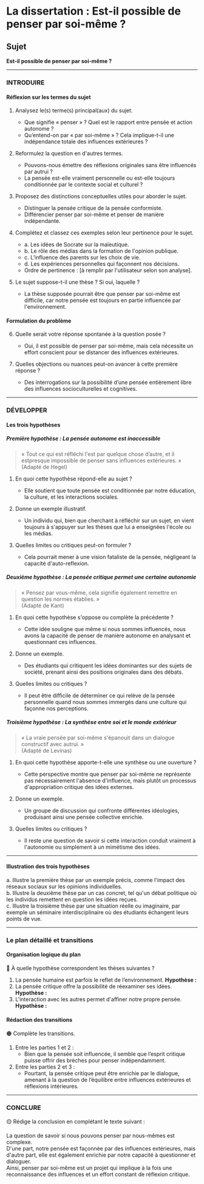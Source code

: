 # La dissertation : Est-il possible de penser par soi-même ?

## Sujet
**Est-il possible de penser par soi-même ?**

---

### INTRODUIRE

#### Réflexion sur les termes du sujet

1. Analysez le(s) terme(s) principal(aux) du sujet.  
   - Que signifie « penser » ? Quel est le rapport entre pensée et action autonome ?
   - Qu’entend-on par « par soi-même » ? Cela implique-t-il une indépendance totale des influences extérieures ?

2. Reformulez la question en d'autres termes.  
   - Pouvons-nous émettre des réflexions originales sans être influencés par autrui ?  
   - La pensée est-elle vraiment personnelle ou est-elle toujours conditionnée par le contexte social et culturel ?

3. Proposez des distinctions conceptuelles utiles pour aborder le sujet.  
   - Distinguer la pensée critique de la pensée conformiste.  
   - Différencier penser par soi-même et penser de manière indépendante.

4. Complétez et classez ces exemples selon leur pertinence pour le sujet.  
   - a. Les idées de Socrate sur la maïeutique.  
   - b. Le rôle des médias dans la formation de l'opinion publique.  
   - c. L’influence des parents sur les choix de vie.  
   - d. Les expériences personnelles qui façonnent nos décisions.  
   - Ordre de pertinence : [à remplir par l'utilisateur selon son analyse].

5. Le sujet suppose-t-il une thèse ? Si oui, laquelle ?  
   - La thèse supposée pourrait être que penser par soi-même est difficile, car notre pensée est toujours en partie influencée par l'environnement.

#### Formulation du problème

6. Quelle serait votre réponse spontanée à la question posée ?  
   - Oui, il est possible de penser par soi-même, mais cela nécessite un effort conscient pour se distancer des influences extérieures.

7. Quelles objections ou nuances peut-on avancer à cette première réponse ?  
   - Des interrogations sur la possibilité d’une pensée entièrement libre des influences socioculturelles et cognitives. 

---

### DÉVELOPPER

#### Les trois hypothèses

##### Première hypothèse : La pensée autonome est inaccessible

> « Tout ce qui est réfléchi l'est par quelque chose d’autre, et il estpresque impossible de penser sans influences extérieures. »  
> (Adapté de Hegel)

1. En quoi cette hypothèse répond-elle au sujet ?  
   - Elle soutient que toute pensée est conditionnée par notre éducation, la culture, et les interactions sociales.

2. Donne un exemple illustratif.  
   - Un individu qui, bien que cherchant à réfléchir sur un sujet, en vient toujours à s'appuyer sur les thèses que lui a enseignées l'école ou les médias.

3. Quelles limites ou critiques peut-on formuler ?  
   - Cela pourrait mener à une vision fataliste de la pensée, négligeant la capacité d'auto-reflexion.

##### Deuxième hypothèse : La pensée critique permet une certaine autonomie

> « Pensez par vous-même, cela signifie également remettre en question les normes établies. »  
> (Adapté de Kant)

1. En quoi cette hypothèse s'oppose ou complète la précédente ?  
   - Cette idée souligne que même si nous sommes influencés, nous avons la capacité de penser de manière autonome en analysant et questionnant ces influences.

2. Donne un exemple.  
   - Des étudiants qui critiquent les idées dominantes sur des sujets de société, prenant ainsi des positions originales dans des débats.

3. Quelles limites ou critiques ?  
   - Il peut être difficile de déterminer ce qui relève de la pensée personnelle quand nous sommes immergés dans une culture qui façonne nos perceptions.

##### Troisième hypothèse : La synthèse entre soi et le monde extérieur

> « La vraie pensée par soi-même s'épanouit dans un dialogue constructif avec autrui. »  
> (Adapté de Levinas)

1. En quoi cette hypothèse apporte-t-elle une synthèse ou une ouverture ?  
   - Cette perspective montre que penser par soi-même ne représente pas nécessairement l'absence d'influence, mais plutôt un processus d'appropriation critique des idées externes.

2. Donne un exemple.  
   - Un groupe de discussion qui confronte différentes idéologies, produisant ainsi une pensée collective enrichie.

3. Quelles limites ou critiques ?  
   - Il reste une question de savoir si cette interaction conduit vraiment à l'autonomie ou simplement à un mimétisme des idées.

---

#### Illustration des trois hypothèses

a. Illustre la première thèse par un exemple précis, comme l'impact des réseaux sociaux sur les opinions individuelles.  
b. Illustre la deuxième thèse par un cas concret, tel qu'un débat politique où les individus remettent en question les idées reçues.  
c. Illustre la troisième thèse par une situation réelle ou imaginaire, par exemple un séminaire interdisciplinaire où des étudiants échangent leurs points de vue.

---

### Le plan détaillé et transitions

#### Organisation logique du plan

🔴 À quelle hypothèse correspondent les thèses suivantes ?

1. La pensée humaine est parfois le reflet de l’environnement. **Hypothèse :**
2. La pensée critique offre la possibilité de réexaminer ses idées. **Hypothèse :**
3. L'interaction avec les autres permet d'affiner notre propre pensée. **Hypothèse :**

#### Rédaction des transitions

🟠 Complète les transitions.

1. Entre les parties 1 et 2 :  
   - Bien que la pensée soit influencée, il semble que l’esprit critique puisse offrir des brèches pour penser indépendamment.
2. Entre les parties 2 et 3 :  
   - Pourtant, la pensée critique peut être enrichie par le dialogue, amenant à la question de l’équilibre entre influences extérieures et réflexions intérieures.

---

### CONCLURE

🟡 Rédige la conclusion en complétant le texte suivant :

La question de savoir si nous pouvons penser par nous-mêmes est complexe.  
D'une part, notre pensée est façonnée par des influences extérieures, mais d'autre part, elle est également enrichie par notre capacité à questionner et dialoguer.  
Ainsi, penser par soi-même est un projet qui implique à la fois une reconnaissance des influences et un effort constant de réflexion critique.